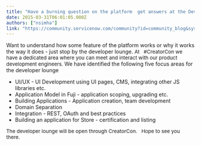 ```yaml
---
title: "Have a burning question on the platform  get answers at the Developer Lounge"
date: 2015-03-31T06:01:05.000Z
authors: ["nsimha"]
link: "https://community.servicenow.com/community?id=community_blog&sys_id=a50e6a2ddbd0dbc01dcaf3231f9619c2"
---
```

<p>Want to understand how some feature of the platform works or why it works the way it does - just stop by the developer lounge. <span style="font-size: 13.3333330154419px;">At   #CreatorCon we have a dedicated area where you can meet and interact with our product development engineers. </span> We have identified the following five focus areas for the developer lounge</p><p></p><ul><li>UI/UX - UI Development using UI pages, CMS, integrating other JS libraries etc.</li><li>Application Model in Fuji - application scoping, upgrading etc.</li><li>Building Applications - Application creation, team development</li><li>Domain Separation </li><li>Integration - REST, OAuth and best practices</li><li>Building an application for Store - certification and listing</li></ul><p></p><p><span style="font-size: 13.3333330154419px;">The developer lounge will be open through CreatorCon.   Hope to see you there. </span></p>